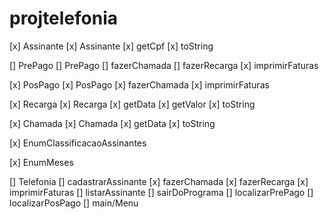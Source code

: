 # projtelefonia


[x] Assinante
    [x] Assinante
    [x] getCpf
    [x] toString

[] PrePago
    [] PrePago
    [] fazerChamada
    [] fazerRecarga
    [x] imprimirFaturas

[x] PosPago
    [x] PosPago
    [x] fazerChamada
    [x] imprimirFaturas

[x] Recarga
    [x] Recarga
    [x] getData
    [x] getValor
    [x] toString

[x] Chamada
    [x] Chamada
    [x] getData 
    [x] toString

[x] EnumClassificacaoAssinantes

[x] EnumMeses

[] Telefonia
    [] cadastrarAssinante
    [x] fazerChamada
    [x] fazerRecarga
    [x] imprimirFaturas
    [] listarAssinante
    [] sairDoPrograma
    [] localizarPrePago
    [] localizarPosPago
    [] main/Menu

